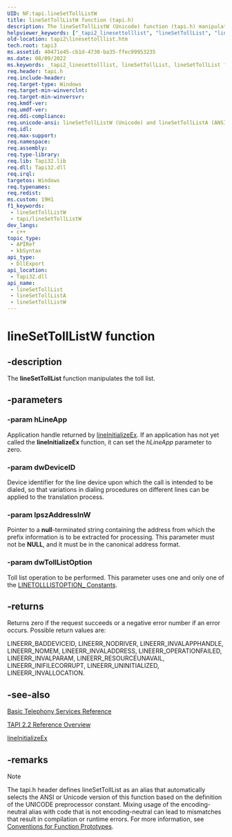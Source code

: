 ```yaml
---
UID: NF:tapi.lineSetTollListW
title: lineSetTollListW function (tapi.h)
description: The lineSetTollListW (Unicode) function (tapi.h) manipulates the toll list.
helpviewer_keywords: ["_tapi2_linesettolllist", "lineSetTollList", "lineSetTollList function [TAPI 2.2]", "lineSetTollListW", "tapi/lineSetTollList", "tapi/lineSetTollListW", "tapi2.linesettolllist"]
old-location: tapi2\linesettolllist.htm
tech.root: tapi3
ms.assetid: 40471e45-cb1d-4730-ba35-ffec99953235
ms.date: 08/09/2022
ms.keywords: _tapi2_linesettolllist, lineSetTollList, lineSetTollList function [TAPI 2.2], lineSetTollListA, lineSetTollListW, tapi/lineSetTollList, tapi/lineSetTollListA, tapi/lineSetTollListW, tapi2.linesettolllist
req.header: tapi.h
req.include-header: 
req.target-type: Windows
req.target-min-winverclnt: 
req.target-min-winversvr: 
req.kmdf-ver: 
req.umdf-ver: 
req.ddi-compliance: 
req.unicode-ansi: lineSetTollListW (Unicode) and lineSetTollListA (ANSI)
req.idl: 
req.max-support: 
req.namespace: 
req.assembly: 
req.type-library: 
req.lib: Tapi32.lib
req.dll: Tapi32.dll
req.irql: 
targetos: Windows
req.typenames: 
req.redist: 
ms.custom: 19H1
f1_keywords:
 - lineSetTollListW
 - tapi/lineSetTollListW
dev_langs:
 - c++
topic_type:
 - APIRef
 - kbSyntax
api_type:
 - DllExport
api_location:
 - Tapi32.dll
api_name:
 - lineSetTollList
 - lineSetTollListA
 - lineSetTollListW
---
```


# lineSetTollListW function


## -description

The 
<b>lineSetTollList</b> function manipulates the toll list.

## -parameters

### -param hLineApp

Application handle returned by 
<a href="/windows/desktop/api/tapi/nf-tapi-lineinitializeexa">lineInitializeEx</a>. If an application has not yet called the 
<b>lineInitializeEx</b> function, it can set the <i>hLineApp</i> parameter to zero.

### -param dwDeviceID

Device identifier for the line device upon which the call is intended to be dialed, so that variations in dialing procedures on different lines can be applied to the translation process.

### -param lpszAddressInW

Pointer to a <b>null</b>-terminated string containing the address from which the prefix information is to be extracted for processing. This parameter must not be <b>NULL</b>, and it must be in the canonical address format.

### -param dwTollListOption

Toll list operation to be performed. This parameter uses one and only one of the 
<a href="/windows/desktop/Tapi/linetolllistoption--constants">LINETOLLLISTOPTION_ Constants</a>.

## -returns

Returns zero if the request succeeds or a negative error number if an error occurs. Possible return values are:

LINEERR_BADDEVICEID, LINEERR_NODRIVER, LINEERR_INVALAPPHANDLE, LINEERR_NOMEM, LINEERR_INVALADDRESS, LINEERR_OPERATIONFAILED, LINEERR_INVALPARAM, LINEERR_RESOURCEUNAVAIL, LINEERR_INIFILECORRUPT, LINEERR_UNINITIALIZED, LINEERR_INVALLOCATION.

## -see-also

<a href="/windows/desktop/Tapi/basic-telephony-services-reference">Basic Telephony Services Reference</a>



<a href="/windows/desktop/Tapi/tapi-2-2-reference">TAPI 2.2 Reference Overview</a>



<a href="/windows/desktop/api/tapi/nf-tapi-lineinitializeexa">lineInitializeEx</a>

## -remarks

> [!NOTE]
> The tapi.h header defines lineSetTollList as an alias that automatically selects the ANSI or Unicode version of this function based on the definition of the UNICODE preprocessor constant. Mixing usage of the encoding-neutral alias with code that is not encoding-neutral can lead to mismatches that result in compilation or runtime errors. For more information, see [Conventions for Function Prototypes](/windows/win32/intl/conventions-for-function-prototypes).
